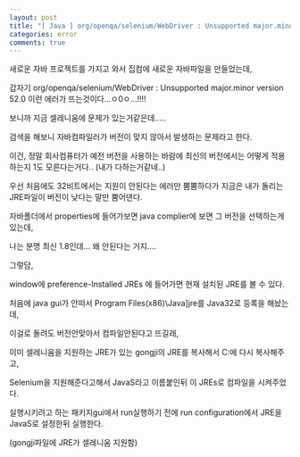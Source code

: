```yaml
---
layout: post
title: "[ Java ] org/openqa/selenium/WebDriver : Unsupported major.minor version 52.0"
categories: error
comments: true
---
```


새로운 자바 프로젝트를 가지고 와서 집컴에 새로운 자바파일을 만들었는데,

갑자기 org/openqa/selenium/WebDriver : Unsupported major.minor version 52.0 이런 에러가 뜨는것이다...ㅇ0ㅇ...!!!!

보니까 지금 셀레니움에 문제가 있는거같은데.....

검색을 해보니 자바컴파일러가 버전이 맞지 않아서 발생하는 문제라고 한다.

이건, 정말 회사컴퓨터가 예전 버전을 사용하는 바람에 최신의 버전에서는 어떻게 적용하는지 1도 모른다는거다.. (내가 다하는거같네..)

우선 처음에도 32비트에서는 지원이 안된다는 에러만 뿜뿜하다가 지금은 내가 돌리는 JRE파일이 버전이 낮다는 말만 뿜어댄다.

자바폴더에서 properties에 들어가보면 java complier에 보면 그 버전을 선택하는게 있는데,

나는 분명 최신 1.8인데... 왜 안된다는 거지....

그렇담,

window에 preference-Installed JREs 에 들어가면 현재 설치된 JRE를 볼 수 있다.

처음에 java gui가 안떠서 Program Files(x86)\Java]jre를 Java32로 등록을 해놨는데,

이걸로 돌려도 버전안맞아서 컴파일안된다고 뜨길래,

이미 셀레니움을 지원하는 JRE가 있는 gongji의 JRE를 복사해서 C:에 다시 복사해주고,

Selenium을 지원해준다고해서 JavaS라고 이름붙인뒤 이 JREs로 컴파일을 시켜주었다.

실행시키려고 하는 패키지gui에서 run실행하기 전에 run configuration에서 JRE을 JavaS로 설정한뒤 실행한다.

(gongji파일에 JRE가 셀레니움 지원함)
